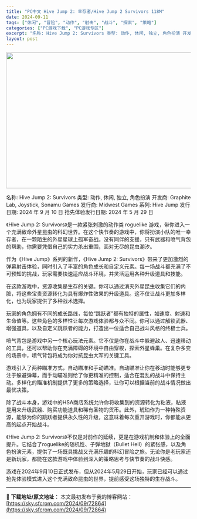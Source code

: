 ```yaml
---
title: "PC中文 Hive Jump 2: 幸存者/Hive Jump 2 Survivors 118M"
date: 2024-09-11
tags: ["休闲", "冒险", "动作", "射击", "战斗", "探索", "策略"]
categories: ["PC游戏下载", "PC游戏专区"]
excerpt: "名称: Hive Jump 2: Survivors 类型: 动作, 休闲, 独立, 角色扮演 开发商: Graphite Lab, Joystick, Sonamu Games 发行商: Midwest Games 系列: Hive Jump 发行日期: 2024 年 9 月 10 日 抢先体验发&hellip;"
layout: post
---
```


<img class="aligncenter size-full wp-image-72865" src="https://sky.sfcrom.com/wp-content/uploads/2024/09/202409110052254.webp" alt="" width="660" height="370" />

名称: Hive Jump 2: Survivors
类型: 动作, 休闲, 独立, 角色扮演
开发商: Graphite Lab, Joystick, Sonamu Games
发行商: Midwest Games
系列: Hive Jump
发行日期: 2024 年 9 月 10 日
抢先体验发行日期: 2024 年 5 月 29 日

《Hive Jump 2: Survivors》是一款紧张刺激的动作类 roguelike 游戏，带你进入一个充满致命外星昆虫的科幻世界。在这个快节奏的游戏中，你将扮演小队的唯一幸存者，在一颗陌生的外星星球上孤军奋战。没有同伴的支援，只有武器和喷气背包的帮助，你需要凭借自己的实力杀出重围，面对无尽的昆虫潮汐。

作为《Hive Jump》系列的新作，《Hive Jump 2: Survivors》带来了更加激烈的弹幕射击体验，同时引入了丰富的角色成长和自定义元素。每一场战斗都充满了不可预知的挑战，玩家需要快速适应战斗环境，并灵活运用各种升级道具和技能。

在这款游戏中，资源收集是生存的关键。你可以通过消灭外星昆虫收集它们的内脏，将这些宝贵资源转化为具有爆炸性效果的升级道具。这不仅让战斗更加多样化，也为玩家提供了多种战术选择。

玩家的角色拥有不同的成长路线，每位“跳跃者”都有独特的属性，如速度、射速和生命值等。这些角色的多样性让每次游戏体验都与众不同。你可以通过解锁武器、增强道具，以及自定义跳跃者的能力，打造出一位适合自己战斗风格的终极士兵。

喷气背包是游戏中另一个核心玩法元素。它不仅是你在战斗中躲避敌人、迅速移动的工具，还可以帮助你在充满障碍的环境中自由穿梭，探索外星蜂巢。在复杂多变的场景中，喷气背包将成为你对抗昆虫大军的关键工具。

游戏引入了两种瞄准方式，自动瞄准和手动瞄准。自动瞄准让你在移动时能够更专注于躲避弹幕，而手动瞄准则给了你更精准的控制，适合在混乱的战斗中保持主动。多样化的瞄准机制提供了更多的策略选择，让你可以根据当前的战斗情况做出最优决策。

除了战斗本身，游戏中的HSA商店系统允许你将收集到的资源转化为粘液，粘液是用来升级武器、购买功能道具和稀有圣物的货币。此外，琥珀作为一种特殊资源，能够为你的跳跃者提供永久性的升级，这意味着每次重开游戏时，你都能从更高的起点开始战斗。

《Hive Jump 2: Survivors》不仅是对前作的延续，更是在游戏机制和体验上的全面提升。它结合了roguelike的随机性、子弹地狱（Bullet Hell）的紧张感，以及角色扮演元素，提供了一场既具挑战又充满乐趣的科幻冒险之旅。无论你是老玩家还是新玩家，都能在这款游戏中体验到深入的策略思考与快节奏的战斗快感。

游戏在2024年9月10日正式发布，但从2024年5月29日开始，玩家已经可以通过抢先体验模式进入这个充满致命昆虫的世界，提前感受这场独特的生存战斗。

---
📖 **下载地址/原文地址：** 本文最初发布于我的博客网站：[https://sky.sfcrom.com/2024/09/72864](https://sky.sfcrom.com/2024/09/72864)
